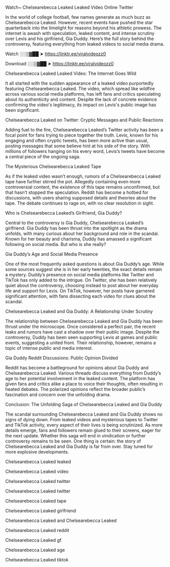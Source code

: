 Watch~ Chelsearebecca Leaked Leaked Video Online Twitter

In the world of college football, few names generate as much buzz as Chelsearebecca Leaked. However, recent events have pushed the star quarterback into the limelight for reasons beyond his athletic prowess. The internet is awash with speculation, leaked content, and intense scrutiny over Levis and his girlfriend, Gia Duddy. Here’s the full story behind the controversy, featuring everything from leaked videos to social media drama.

Watch ░░▒▓██ ➤ https://linktr.ee/viralvideozz0

Download ░░▒▓██ ➤ https://linktr.ee/viralvideozz0

Chelsearebecca Leaked Leaked Video: The Internet Goes Wild

It all started with the sudden appearance of a leaked video purportedly featuring Chelsearebecca Leaked. The video, which spread like wildfire across various social media platforms, has left fans and critics speculating about its authenticity and content. Despite the lack of concrete evidence confirming the video's legitimacy, its impact on Levis's public image has been significant.

Chelsearebecca Leaked on Twitter: Cryptic Messages and Public Reactions

Adding fuel to the fire, Chelsearebecca Leaked’s Twitter activity has been a focal point for fans trying to piece together the truth. Levis, known for his engaging and often cryptic tweets, has been more active than usual, posting messages that some believe hint at his side of the story. With millions of followers hanging on his every word, Levis’s tweets have become a central piece of the ongoing saga.

The Mysterious Chelsearebecca Leaked Tape

As if the leaked video wasn’t enough, rumors of a Chelsearebecca Leaked tape have further stirred the pot. Allegedly containing even more controversial content, the existence of this tape remains unconfirmed, but that hasn’t stopped the speculation. Reddit has become a hotbed for discussions, with users sharing supposed details and theories about the tape. The debate continues to rage on, with no clear resolution in sight.

Who is Chelsearebecca Leaked’s Girlfriend, Gia Duddy?

Central to the controversy is Gia Duddy, Chelsearebecca Leaked’s girlfriend. Gia Duddy has been thrust into the spotlight as the drama unfolds, with many curious about her background and role in the scandal. Known for her beauty and charisma, Duddy has amassed a significant following on social media. But who is she really?

Gia Duddy’s Age and Social Media Presence

One of the most frequently asked questions is about Gia Duddy’s age. While some sources suggest she is in her early twenties, the exact details remain a mystery. Duddy’s presence on social media platforms like Twitter and TikTok has only added to the intrigue. On Twitter, she has been relatively quiet about the controversy, choosing instead to post about her everyday life and support for Levis. On TikTok, however, her posts have garnered significant attention, with fans dissecting each video for clues about the scandal.

Chelsearebecca Leaked and Gia Duddy: A Relationship Under Scrutiny

The relationship between Chelsearebecca Leaked and Gia Duddy has been thrust under the microscope. Once considered a perfect pair, the recent leaks and rumors have cast a shadow over their public image. Despite the controversy, Duddy has been seen supporting Levis at games and public events, suggesting a united front. Their relationship, however, remains a topic of intense public and media interest.

Gia Duddy Reddit Discussions: Public Opinion Divided

Reddit has become a battleground for opinions about Gia Duddy and Chelsearebecca Leaked. Various threads discuss everything from Duddy’s age to her potential involvement in the leaked content. The platform has given fans and critics alike a place to voice their thoughts, often resulting in heated debates. The polarized opinions reflect the broader public’s fascination and concern over the unfolding drama.

Conclusion: The Unfolding Saga of Chelsearebecca Leaked and Gia Duddy

The scandal surrounding Chelsearebecca Leaked and Gia Duddy shows no signs of dying down. From leaked videos and mysterious tapes to Twitter and TikTok activity, every aspect of their lives is being scrutinized. As more details emerge, fans and followers remain glued to their screens, eager for the next update. Whether this saga will end in vindication or further controversy remains to be seen. One thing is certain: the story of Chelsearebecca Leaked and Gia Duddy is far from over. Stay tuned for more explosive developments.

Chelsearebecca Leaked leaked

Chelsearebecca Leaked video

Chelsearebecca Leaked twitter

Chelsearebecca Leaked twitter

Chelsearebecca Leaked tape

Chelsearebecca Leaked girlfriend

Chelsearebecca Leaked and Chelsearebecca Leaked

Chelsearebecca Leaked reddit

Chelsearebecca Leaked gf

Chelsearebecca Leaked age

Chelsearebecca Leaked tiktok